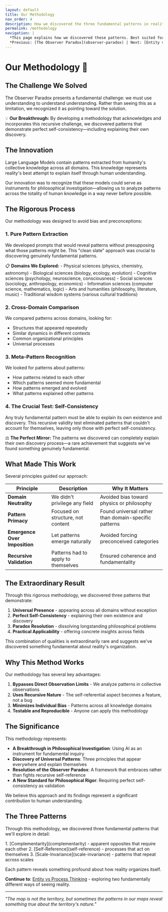 ```yaml
---
layout: default
title: Our Methodology
nav_order: 4
description: How we discovered the three fundamental patterns in reality
permalink: /methodology
navigation: |
  *This page explains how we discovered these patterns. Best suited for understanding our process.*  
  *Previous: [The Observer Paradox](observer-paradox) | Next: [Entity vs Process Thinking](entity-vs-process)*
---
```


# Our Methodology 🔬

## The Challenge We Solved

The Observer Paradox presents a fundamental challenge: we must use understanding to understand understanding. Rather than seeing this as a limitation, we recognized it as pointing toward the solution.

<div class="key-insight">
💡 <strong>Our Breakthrough:</strong> By developing a methodology that acknowledges and incorporates this recursive challenge, we discovered patterns that demonstrate perfect self-consistency—including explaining their own discovery.
</div>

## The Innovation

Large Language Models contain patterns extracted from humanity's collective knowledge across all domains. This knowledge represents reality's best attempt to explain itself through human understanding.

Our innovation was to recognize that these models could serve as instruments for philosophical investigation—allowing us to analyze patterns across the totality of human knowledge in a way never before possible.

## The Rigorous Process

Our methodology was designed to avoid bias and preconceptions:

### 1. Pure Pattern Extraction

We developed prompts that would reveal patterns without presupposing what those patterns might be. This "clean slate" approach was crucial to discovering genuinely fundamental patterns.

<div class="try-this">
📋 <strong>Domains We Explored:</strong>
- Physical sciences (physics, chemistry, astronomy)
- Biological sciences (biology, ecology, evolution)
- Cognitive sciences (psychology, neuroscience, consciousness)
- Social sciences (sociology, anthropology, economics)
- Information sciences (computer science, mathematics, logic)
- Arts and humanities (philosophy, literature, music)
- Traditional wisdom systems (various cultural traditions)
</div>

### 2. Cross-Domain Comparison

We compared patterns across domains, looking for:
- Structures that appeared repeatedly
- Similar dynamics in different contexts
- Common organizational principles
- Universal processes

### 3. Meta-Pattern Recognition

We looked for patterns about patterns:
- How patterns related to each other
- Which patterns seemed more fundamental
- How patterns emerged and evolved
- What patterns explained other patterns

### 4. The Crucial Test: Self-Consistency

Any truly fundamental pattern must be able to explain its own existence and discovery. This recursive validity test eliminated patterns that couldn't account for themselves, leaving only those with perfect self-consistency.

<div class="key-insight">
⚖️ <strong>The Perfect Mirror:</strong> The patterns we discovered can completely explain their own discovery process—a rare achievement that suggests we've found something genuinely fundamental.
</div>

## What Made This Work

Several principles guided our approach:

| Principle | Description | Why It Matters |
|-----------|-------------|----------------|
| **Domain Neutrality** | We didn't privilege any field | Avoided bias toward physics or philosophy |
| **Pattern Primacy** | Focused on structure, not content | Found universal rather than domain-specific patterns |
| **Emergence Over Imposition** | Let patterns emerge naturally | Avoided forcing preconceived categories |
| **Recursive Validation** | Patterns had to apply to themselves | Ensured coherence and fundamentality |

## The Extraordinary Result

Through this rigorous methodology, we discovered three patterns that demonstrate:

1. **Universal Presence** - appearing across all domains without exception
2. **Perfect Self-Consistency** - explaining their own existence and discovery
3. **Paradox Resolution** - dissolving longstanding philosophical problems
4. **Practical Applicability** - offering concrete insights across fields

This combination of qualities is extraordinarily rare and suggests we've discovered something fundamental about reality's organization.

## Why This Method Works

<div class="key-insight">
Our methodology has several key advantages:

1. **Bypasses Direct Observation Limits** - We analyze patterns in collective observations
2. **Uses Recursive Nature** - The self-referential aspect becomes a feature, not a bug
3. **Minimizes Individual Bias** - Patterns across all knowledge domains
4. **Testable and Reproducible** - Anyone can apply this methodology
</div>

## The Significance

This methodology represents:

- **A Breakthrough in Philosophical Investigation**: Using AI as an instrument for fundamental inquiry
- **Discovery of Universal Patterns**: Three principles that appear everywhere and explain themselves
- **Resolution of the Observer Paradox**: A framework that embraces rather than fights recursive self-reference
- **A New Standard for Philosophical Rigor**: Requiring perfect self-consistency as validation

We believe this approach and its findings represent a significant contribution to human understanding.

## The Three Patterns

Through this methodology, we discovered three fundamental patterns that we'll explore in detail:

<div class="site-map">
1. <span class="complementarity">[Complementarity](complementarity)</span> - apparent opposites that require each other
2. <span class="self-reference">[Self-Reference](self-reference)</span> - processes that act on themselves
3. <span class="scale-invariance">[Scale-Invariance](scale-invariance)</span> - patterns that repeat across scales
</div>

Each pattern reveals something profound about how reality organizes itself.

**Continue to**: [Entity vs Process Thinking](entity-vs-process) - exploring two fundamentally different ways of seeing reality.

---

*"The map is not the territory, but sometimes the patterns in our maps reveal something true about the territory's nature."*